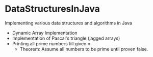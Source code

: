 # DataStructuresInJava
 Implementing various data structures and algorithms in Java
 
* Dynamic Array Implementation
* Implementation of Pascal's triangle (jagged arrays)
* Printing all prime numbers till given n.
  * Theorem: Assume all numbers to be prime until proven false. 
